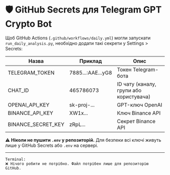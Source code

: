 # 🛡 GitHub Secrets для Telegram GPT Crypto Bot

Щоб GitHub Actions (`.github/workflows/daily.yml`) могли запускати `run_daily_analysis.py`, необхідно додати такі секрети у Settings > Secrets:

| Назва              | Приклад                                   | Опис                                      |
|-------------------|-------------------------------------------|-------------------------------------------|
| TELEGRAM_TOKEN     | 7885...:AAE...yG8                         | Токен Telegram-бота                       |
| CHAT_ID            | 465786073                                 | ID чату (каналу, групи або користувача)   |
| OPENAI_API_KEY     | sk-proj-...                                | GPT-ключ OpenAI                           |
| BINANCE_API_KEY    | XW1x...                                     | Ключ Binance API                          |
| BINANCE_SECRET_KEY | zRpL...                                     | Секрет Binance API                        |

⚠️ **Ніколи не пушити `.env` у репозиторій.** Для безпеки всі ключі живуть лише у GitHub Secrets або `.env` на сервері.

---

```plaintext
Terminal:
❌ Нічого робити не потрібно. Файл потрібен лише для репозиторію GitHub.
```
